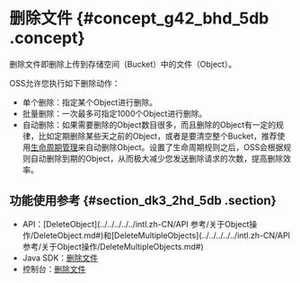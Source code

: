 # 删除文件 {#concept_g42_bhd_5db .concept}

删除文件即删除上传到存储空间（Bucket）中的文件（Object）。

OSS允许您执行如下删除动作：

-   单个删除：指定某个Object进行删除。
-   批量删除：一次最多可指定1000个Object进行删除。
-   自动删除：如果需要删除的Object数目很多，而且删除的Object有一定的规律，比如定期删除某些天之前的Object，或者是要清空整个Bucket，推荐使用[生命周期管理](intl.zh-CN/开发指南/管理文件/管理文件生命周期.md#)来自动删除Object。设置了生命周期规则之后，OSS会根据规则自动删除到期的Object，从而极大减少您发送删除请求的次数，提高删除效率。

## 功能使用参考 {#section_dk3_2hd_5db .section}

-   API：[DeleteObject](../../../../../intl.zh-CN/API 参考/关于Object操作/DeleteObject.md#)和[DeleteMultipleObjects](../../../../../intl.zh-CN/API 参考/关于Object操作/DeleteMultipleObjects.md#)
-   Java SDK：[删除文件](https://www.alibabacloud.com/help/doc-detail/84842.htm)
-   控制台：[删除文件](../../../../../intl.zh-CN/控制台用户指南/管理文件/删除文件.md#)

